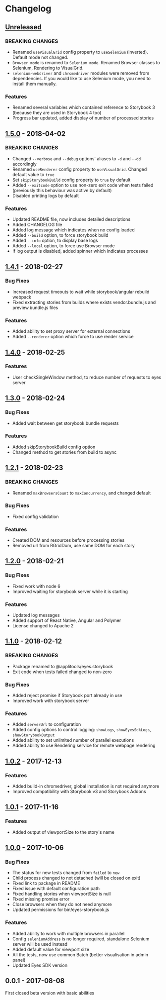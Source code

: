 # Changelog

## [Unreleased](https://github.com/applitools/eyes.storybook/compare/v1.5.0...HEAD)
### BREAKING CHANGES
- Renamed `useVisualGrid` config property to `useSelenium` (inverted). Default mode not changed.
- `Browser mode` is renamed to `Selenium mode`. Renamed Browser classes to Selenium, Rendering to VisualGrid.
- `selenium-webdriver` and `chromedriver` modules were removed from dependencies. If you would like to use Selenium mode, you need to install them manually.

### Features
- Renamed several variables which contained reference to Storybook 3 (because they are used in Storybook 4 too)
- Progress bar updated, added display of number of processed stories

## [1.5.0](https://github.com/applitools/eyes.storybook/compare/v1.4.1...v1.5.0) - 2018-04-02
### BREAKING CHANGES
- Changed `--verbose` and `--debug` options' aliases to `-d` and `--dd` accordingly
- Renamed `useRenderer` config property to `useVisualGrid`. Changed default value to `true`
- Set `skipStorybookBuild` config property to `true` by default
- Added `--exitcode` option to use non-zero exit code when tests failed (previously this behaviour was active by default)
- Disabled printing logs by default

### Features
- Updated README file, now includes detailed descriptions
- Added CHANGELOG file
- Added log message which indicates when no config loaded
- Added `--build` option, to force storybook build 
- Added `--info` option, to display base logs
- Added `--local` option, to force use Browser mode
- If log output is disabled, added spinner which indicates processes

## [1.4.1](https://github.com/applitools/eyes.storybook/compare/v1.4.0...v1.4.1) - 2018-02-27
### Bug Fixes
- Increased request timeouts to wait while storybook/angular rebuild webpack
- Fixed extracting stories from builds where exists vendor.bundle.js and preview.bundle.js files 

### Features
- Added ability to set proxy server for external connections
- Added `--renderer` option which force to use render service

## [1.4.0](https://github.com/applitools/eyes.storybook/compare/v1.3.0...v1.4.0) - 2018-02-25
### Features
- User checkSingleWindow method, to reduce number of requests to eyes server

## [1.3.0](https://github.com/applitools/eyes.storybook/compare/v1.2.1...v1.3.0) - 2018-02-24
### Bug Fixes
- Added wait between get storybook bundle requests

### Features
- Added skipStorybookBuild config option
- Changed method to get stories from build to async

## [1.2.1](https://github.com/applitools/eyes.storybook/compare/v1.2.0...v1.2.1) - 2018-02-23
### BREAKING CHANGES
- Renamed `maxBrowsersCount` to `maxConcurrency`, and changed default

### Bug Fixes
- Fixed config validation

### Features
- Created DOM and resources before processing stories
- Removed url from RGridDom, use same DOM for each story

## [1.2.0](https://github.com/applitools/eyes.storybook/compare/v1.1.0...v1.2.0) - 2018-02-21
### Bug Fixes
- Fixed work with node 6
- Improved waiting for storybook server while it is starting

### Features
- Updated log messages
- Added support of React Native, Angular and Polymer
- License changed to Apache 2

## [1.1.0](https://github.com/applitools/eyes.storybook/compare/v1.0.2...v1.1.0) - 2018-02-12
### BREAKING CHANGES
- Package renamed to @applitools/eyes.storybook
- Exit code when tests failed changed to non-zero

### Bug Fixes
- Added reject promise if Storybook port already in use
- Improved work with storybook server

### Features
- Added `serverUrl` to configuration
- Added config options to control logging: `showLogs`, `showEyesSdkLogs`, `showStorybookOutput`
- Added ability to set unlimited number of parallel executions
- Added ability to use Rendering service for remote webpage rendering

## [1.0.2](https://github.com/applitools/eyes.storybook/compare/v1.0.1...v1.0.2) - 2017-12-13
### Features
- Added build-in chromedriver, global installation is not required anymore
- Improved compatibility with Storybook v3 and Storybook Addons

## [1.0.1](https://github.com/applitools/eyes.storybook/compare/v1.0.0...v1.0.1) - 2017-11-16
### Features
- Added output of viewportSize to the story's name

## [1.0.0](https://github.com/applitools/eyes.storybook/compare/v0.0.1...v1.0.0) - 2017-10-06
### Bug Fixes
- The status for new tests changed from `failed` to `new`
- Child process changed to not detached (will be closed on exit)
- Fixed link to package in README
- Fixed issue with default configuration path
- Fixed handling stories when viewportSize is null
- Fixed missing promise error
- Close browsers when they do not need anymore
- Updated permissions for bin/eyes-storybook.js

### Features
- Added ability to work with multiple browsers in parallel
- Config `seleniumAddress` is no longer required, standalone Selenium server will be used instead
- Added default value for viewport size
- All the tests, now use common Batch (better visualisation in admin panel)
- Updated Eyes SDK version

## 0.0.1 - 2017-08-08
First closed beta version with basic abilities
